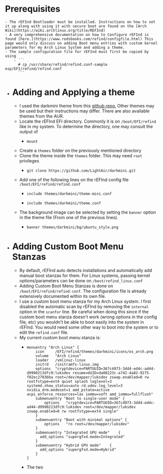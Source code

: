 # Prerequisites
	- The rEFInd Bootloader must be installed. Instructions on how to set it up along with using it with secure boot are found on the [Arch Wiki](https://wiki.archlinux.org/title/REFInd)
	- A very comprehensive documentation on how to Configure rEFInd is found [here.](https://www.rodsbooks.com/refind/configfile.html) This page would only discuss on adding Boot menu entries with custom kernel parameters for my Arch Linux System and adding a theme.
	- The sample configuration file for rEFInd must first be copied by using
		- ```
		  #	cp /usr/share/refind/refind.conf-sample esp/EFI/refind/refind.conf
		  ```
- # Adding and Applying a theme
	- I used the darkmini theme from this [github repo.](https://github.com/LightAir/darkmini) Other themes may be used but their instructions may differ. There are also available themes from the AUR.
	- Locate the rEFInd EFI directory. Commonly it is on `/boot/EFI/refind` like in my system. To determine the directory, one may consult the output of
		- ```
		  mount
		  ```
	- Create a `themes` folder on the previously mentioned directory
	- Clone the theme inside the `themes` folder. This may need `root` privileges
		- ```
		  git clone https://github.com/LightAir/darkmini.git
		  ```
	- Add one of the following lines on the rEFInd config file `/boot/EFI/refind/refind.conf`
		- ```
		  include themes/darkmini/theme-mini.conf
		  ```
		- ```
		  include themes/darkmini/theme.conf
		  ```
	- The background image can be selected by setting the `banner` option in the theme file (From one of the previous lines).
		- ```
		  banner themes/darkmini/bg/ubuntu_style.png  
		  ```
- # Adding Custom Boot Menu Stanzas
	- By default, rEFInd auto detects installations and automatically add manual boot stanzas for them. For Linux systems, passing kernel options/parameters can be done on `/boot/refind_linux.conf`
	- Adding Custom Boot Menu Stanzas is done on `/boot/EFI/refind/refind.conf`. The configuration file is already extensively documented within its own file.
	- I use a custom boot menu stanza for my Arch Linux system. I first disabled the automatic scan by rEFInd by removing the `internal` option in the `scanfor` line. Be careful when doing this since if the custom boot menu stanza doesn't work (wrong options in the config file, etc) you wouldn't be able to boot easily into the system in rEFInd. You would need some other way to boot into the system or to edit the `refind.conf` file.
	- My current custom boot menu stanza is:
		- ```
		  menuentry "Arch Linux" {
		      icon     /EFI/refind/themes/darkmini/icons/os_arch.png
		      volume   "Arch Linux"
		      loader   /vmlinuz-linux
		      initrd   /initramfs-linux.img
		      options  "cryptdevice=PARTUUID=367c4973-3dd4-ed4c-ad44-d9990213dfc9:luksdev resume=UUID=da08223c-a742-4a82-9275-f02ec2703bba root=/dev/mapper/luksdev zswap.enabled=0 rw rootfstype=ext4 quiet splash loglevel=3 systemd.show_status=auto rd.udev.log_level=3 nvidia_drm.modeset=1 amd_pstate=active acpi_enforce_resources=lax iommu=soft amd_iommu=fullflush"
		      submenuentry "Boot to single-user mode" {
		          options	"cryptdevice=PARTUUID=367c4973-3dd4-ed4c-ad44-d9990213dfc9:luksdev root=/dev/mapper/luksdev zswap.enabled=0 rw rootfstype=ext4 single"
		      }
		      submenuentry "Boot with minimal options" {
		          options	"ro root=/dev/mapper/luksdev"
		      }
		      submenuentry "Integrated GPU mode"	{
		     	add_options "supergfxd.mode=Integrated"
		      }
		      submenuentry "Hybrid GPU mode"	{
		     	add_options "supergfxd.mode=Hybrid"
		      }
		  }
		  ```
		- The two